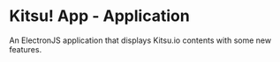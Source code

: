 # Kitsu! App - Application
An ElectronJS application that displays Kitsu.io contents with some new features.
